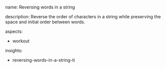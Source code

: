 name: Reversing words in a string

description: Reverse the order of characters in a string while preserving the space and initial order between words.

aspects:
  - workout

insights:
  - reversing-words-in-a-string-ti